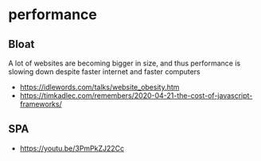 # performance

## Bloat

A lot of websites are becoming bigger in size, and thus performance is slowing down despite faster internet and faster computers

- https://idlewords.com/talks/website_obesity.htm
- https://timkadlec.com/remembers/2020-04-21-the-cost-of-javascript-frameworks/

## SPA

- https://youtu.be/3PmPkZJ22Cc

